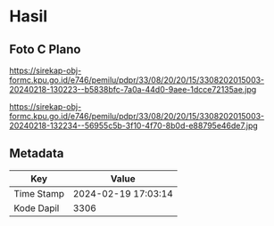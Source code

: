 # Hasil

## Foto C Plano

https://sirekap-obj-formc.kpu.go.id/e746/pemilu/pdpr/33/08/20/20/15/3308202015003-20240218-130223--b5838bfc-7a0a-44d0-9aee-1dcce72135ae.jpg

https://sirekap-obj-formc.kpu.go.id/e746/pemilu/pdpr/33/08/20/20/15/3308202015003-20240218-132234--56955c5b-3f10-4f70-8b0d-e88795e46de7.jpg


## Metadata

| Key        | Value               |
| ---------- | ------------------- |
| Time Stamp | 2024-02-19 17:03:14 |
| Kode Dapil | 3306                |




